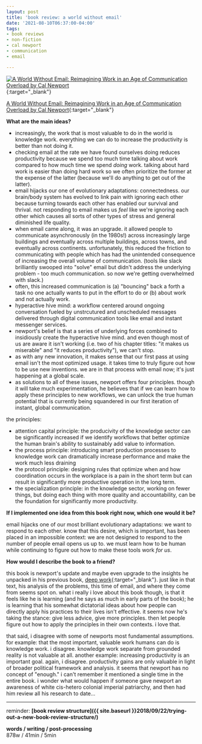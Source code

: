 ```yaml
---
layout: post
title: 'book review: a world without email'
date: '2021-08-10T06:37:00-04:00'
tags:
- book reviews
- non-fiction
- cal newport
- communication
- email

--- 
```



[![A World Without Email: Reimagining Work in an Age of Communication Overload by Cal Newport](https://i.gr-assets.com/images/S/compressed.photo.goodreads.com/books/1597016311l/54326146.jpg)](https://www.goodreads.com/book/show/54326146-a-world-without-email){:target="_blank"}

[A World Without Email: Reimagining Work in an Age of Communication Overload by Cal Newport](https://www.goodreads.com/book/show/54326146-a-world-without-email){:target="_blank"}


<b>What are the main ideas?</b> 

* increasingly, the work that is most valuable to do in the world is knowledge work. everything we can do to increase the productivity is better than not doing it. 
* checking email at the rate we have found ourselves doing reduces productivity because we spend too much time talking about work compared to how much time we spend *doing* work. talking about hard work is easier than doing hard work so we often prioritize the former at the expense of the latter (because we'll do anything to get out of the latter). 
* email hijacks our one of evolutionary adaptations: connectedness. our brain/body system has evolved to link pain with ignoring each other because turning towards each other has enabled our survival and thrival. not responding to email makes us *feel* like we're ignoring each other which causes all sorts of other types of stress and general diminished life quality.
* when email came along, it was an upgrade. it allowed people to communicate asynchronously (in the 1980s!) across increasingly large buildings and eventually across multiple buildings, across towns, and eventually across continents. unfortunately, this reduced the friction to communicating with people which has had the unintended consequence of increasing the overall volume of communication. (tools like slack brilliantly swooped into "solve" email but didn't address the underlying problem - too much communication. so now we're getting overwhelmed with slack.)
* often, this increased communication is (a) "bouncing" back a forth a task no one actually wants to put in the effort to do or (b) about work and not actually work.
* hyperactive hive mind: a workflow centered around ongoing conversation fueled by unstrcutured and unscheduled messages delivered through digital communication tools like email and instant messenger services. 
* newport's belief is that a series of underlying forces combined to insidiously create the hyperactive hive mind. and even though most of us are aware it isn't working (i.e. two of his chapter titles: "it makes us miserable" and "it reduces productivity"), we can't stop. 
* as with any new innovation, it makes sense that our first pass at using email isn't the most optimized usage. it takes time to truly figure out how to be use new inventions. we are in that process with email now; it's just happening at a global scale. 
* as solutions to all of these issues, newport offers four principles. though it will take much experimentation, he believes that if we can learn how to apply these principles to new workflows, we can unlock the true human potential that is currently being squandered in our first iteration of instant, global communication. 

the principles:
* attention capital principle: the producivity of the knowledge sector can be significantly increased if we identify workflows that better optimize the human brain's ability to sustainably add value to information. 
* the process principle: introducing smart production processes to knowledge work can dramatically increase performance and make the work much less draining
* the protocol principle: designing rules that optimize when and how coordination occurs in the workplace is a pain in the short term but can result in significantly more productive operation in the long term. 
* the specialization principle: in the knowledge sector, working on fewer things, but doing each thing with more quality and accountability, can be the foundation for significantly more productivity. 



<b>If I implemented one idea from this book right now, which one would it be?</b>

email hijacks one of our most brilliant evolutionary adaptations: we want to respond to each other. know that this desire, which is important, has been placed in an impossible context: we are not designed to respond to the number of people email opens us up to. we must learn how to be human while continuing to figure out how to make these tools work *for us*.


<b>How would I describe the book to a friend?</b>

this book is newport's update and maybe even upgrade to the insights he unpacked in his previous book, [deep work](https://www.goodreads.com/book/show/25744928-deep-work){:target="_blank"}. just like in that text, his analysis of the problems, this time of email, and where they come from seems spot on. what i really i love about this book though, is that it feels like he is learning (and he says as much in early parts of the book); he is learning that his somewhat dictatorial ideas about how people can directly apply his practices to their lives isn't effective. it seems now he's taking the stance: give less advice, give more principles. then let people figure out how to apply the principles in their own contexts. i love that.

that said, i disagree with some of newports most fundamental assumptions. for example: that the most important, valuable work humans can do is knowledge work. i disagree. knowledge work separate from grounded reality is not valuable at all. another example: increasing productivity is an important goal. again, i disagree. productivity gains are only valuable in light of broader political framework and analysis. it seems that newport has no concept of "enough." i can't remember it mentioned a single time in the entire book. i wonder what would happen if someone gave newport an awareness of white cis-hetero colonial imperial patriarchy, and then had him review all his research to date...

---

reminder: **[book review structure]({{ site.baseurl }}2018/09/22/trying-out-a-new-book-review-structure/)**


<!-- &#042; = asterisk -->
<!-- &#039; = single quote '-->

**words / writing / post-processing**  
878w / 41min / 5min